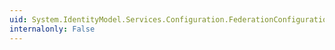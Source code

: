 ```yaml
---
uid: System.IdentityModel.Services.Configuration.FederationConfiguration.WsFederationConfiguration
internalonly: False
---
```

